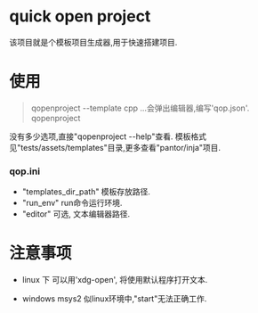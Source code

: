 # quick open project
该项目就是个模板项目生成器,用于快速搭建项目.

# 使用

> qopenproject --template cpp
> ...会弹出编辑器,编写'qop.json'.
> qopenproject

没有多少选项,直接"qopenproject --help"查看.
模板格式见"tests/assets/templates"目录,更多查看"pantor/inja"项目.

### qop.ini
- "templates_dir_path" 模板存放路径.
- "run_env" run命令运行环境.
- "editor" 可选, 文本编辑器路径.

# 注意事项
- linux 下 可以用'xdg-open', 将使用默认程序打开文本.

- windows msys2 似linux环境中,"start"无法正确工作.

